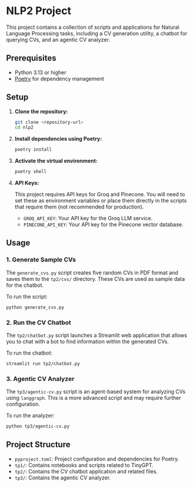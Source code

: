 # NLP2 Project

This project contains a collection of scripts and applications for Natural Language Processing tasks, including a CV generation utility, a chatbot for querying CVs, and an agentic CV analyzer.

## Prerequisites

- Python 3.13 or higher
- [Poetry](https://python-poetry.org/docs/) for dependency management

## Setup

1.  **Clone the repository:**

    ```bash
    git clone <repository-url>
    cd nlp2
    ```

2.  **Install dependencies using Poetry:**

    ```bash
    poetry install
    ```

3.  **Activate the virtual environment:**

    ```bash
    poetry shell
    ```

4.  **API Keys:**

    This project requires API keys for Groq and Pinecone. You will need to set these as environment variables or place them directly in the scripts that require them (not recommended for production).

    -   `GROQ_API_KEY`: Your API key for the Groq LLM service.
    -   `PINECONE_API_KEY`: Your API key for the Pinecone vector database.

## Usage

### 1. Generate Sample CVs

The `generate_cvs.py` script creates five random CVs in PDF format and saves them to the `tp2/cvs/` directory. These CVs are used as sample data for the chatbot.

To run the script:

```bash
python generate_cvs.py
```

### 2. Run the CV Chatbot

The `tp2/chatbot.py` script launches a Streamlit web application that allows you to chat with a bot to find information within the generated CVs.

To run the chatbot:

```bash
streamlit run tp2/chatbot.py
```

### 3. Agentic CV Analyzer

The `tp3/agentic-cv.py` script is an agent-based system for analyzing CVs using `langgraph`. This is a more advanced script and may require further configuration.

To run the analyzer:

```bash
python tp3/agentic-cv.py
```

## Project Structure

-   `pyproject.toml`: Project configuration and dependencies for Poetry.
-   `tp1/`: Contains notebooks and scripts related to TinyGPT.
-   `tp2/`: Contains the CV chatbot application and related files.
-   `tp3/`: Contains the agentic CV analyzer.
